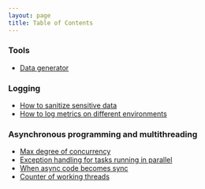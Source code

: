 ```yaml
---
layout: page
title: Table of Contents
---
```


### Tools

* <a href="/2020/08/26/Data-generator">Data generator</a>

### Logging

  * <a href="/2020/08/03/How-to-sanitize-sensitive-data">How to sanitize sensitive data</a>
  * <a href="/2020/08/02/How-to-log-metrics-on-different-envs">How to log metrics on different environments</a>

### Asynchronous programming and multithreading 

  * <a href="/2020/07/30/Max-degree-of-concurrency">Max degree of concurrency</a>
  * <a href="/2020/07/30/Exception-handling-for-tasks-running-in-parallel">Exception handling for tasks running in parallel</a>
  * <a href="/2020/07/29/When-async-code-becomes-sync">When async code becomes sync</a>
  * <a href="/2020/07/29/Counter-of-working-threads">Counter of working threads</a>
  



